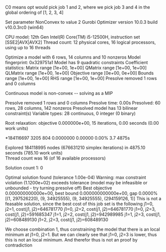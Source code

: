 C0 means opt would pick job 1 and 2, where we pick job 3 and 4 in the global ordering of [1, 2, 3, 4]


Set parameter NonConvex to value 2
Gurobi Optimizer version 10.0.3 build v10.0.3rc0 (win64)

CPU model: 12th Gen Intel(R) Core(TM) i5-12500H, instruction set [SSE2|AVX|AVX2]
Thread count: 12 physical cores, 16 logical processors, using up to 16 threads

Optimize a model with 6 rows, 14 columns and 10 nonzeros
Model fingerprint: 0x329751a1
Model has 9 quadratic constraints
Coefficient statistics:
  Matrix range     [1e+00, 1e+00]
  QMatrix range    [1e+00, 1e+00]
  QLMatrix range   [1e+00, 1e+00]
  Objective range  [0e+00, 0e+00]
  Bounds range     [1e+00, 1e+00]
  RHS range        [1e+00, 1e+00]
Presolve removed 1 rows and 0 columns

Continuous model is non-convex -- solving as a MIP

Presolve removed 1 rows and 0 columns
Presolve time: 0.00s
Presolved: 60 rows, 28 columns, 142 nonzeros
Presolved model has 13 bilinear constraint(s)
Variable types: 28 continuous, 0 integer (0 binary)

Root relaxation: objective 0.000000e+00, 15 iterations, 0.00 seconds (0.00 work units)


*184116697  3205             804       0.0000000    0.00000  0.00%   3.7 4875s

Explored 184118995 nodes (676631210 simplex iterations) in 4875.10 seconds (785.10 work units)     
Thread count was 16 (of 16 available processors)

Solution count 1: 0

Optimal solution found (tolerance 1.00e-04)
Warning: max constraint violation (1.1200e+02) exceeds tolerance
         (model may be infeasible or unbounded - try turning presolve off)
Best objective 0.000000000000e+00, best bound 0.000000000000e+00, gap 0.0000%
[(1, 297526220), (9, 34925555), (9, 34925555), (294159126, 1)]
This is not a feasable solution, since the best cost of this job set is the following
j1=0, j2=1, cost(j1, j2)=646781770
j1=0, j2=2, cost(j1, j2)=646781770
j1=0, j2=3, cost(j1, j2)=591685347
j1=1, j2=2, cost(j1, j2)=942989985
j1=1, j2=3, cost(j1, j2)=608489130
j1=2, j2=3, cost(j1, j2)=608489130

We choose combination 1, thus constraining the model that there is an local minimum at j1=0, j2=1.
But we can clearly see that j1=0, j2=3 is lower, thus this is not an local minimum. And therefor thus is not an proof by contradiction


